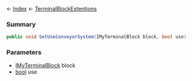 ← [Index](Api-Index) ← [TerminalBlockExtentions](Sandbox.ModAPI.Ingame.TerminalBlockExtentions)

### Summary

```csharp
public void SetUseConveyorSystem(IMyTerminalBlock block, bool use)
```

### Parameters

* [IMyTerminalBlock](Sandbox.ModAPI.Ingame.IMyTerminalBlock) block
* [bool](System.Boolean) use
